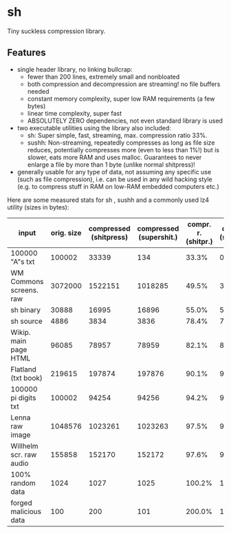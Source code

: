# sh

Tiny suckless compression library. 

## Features

- single header library, no linking bullcrap:
  - fewer than 200 lines, extremely small and nonbloated
  - both compression and decompression are streaming! no file buffers needed
  - constant memory complexity, super low RAM requirements (a few bytes)
  - linear time complexity, super fast
  - ABSOLUTELY ZERO dependencies, not even standard library is used
- two executable utilities using the library also included:
  - sh: Super simple, fast, streaming, max. compression ratio 33%.
  - sushh: Non-streaming, repeatedly compresses as long as file size
    reduces, potentially compresses more (even to less than 1%!) but is slower,
    eats more RAM and uses malloc. Guarantees to never enlarge a file by more
    than 1 byte (unlike normal shitpress)!
- generally usable for any type of data, not assuming any specific use (such as
  file compression), i.e. can be used in any wild hacking style (e.g. to
  compress stuff in RAM on low-RAM embedded computers etc.)


Here are some measured stats for sh , sushh and a commonly used
lz4 utility (sizes in bytes):

| input                   | orig. size | compressed (shitpress) | compressed (supershit.) | compr. r. (shitpr.) |  compr. r. (supersh.) | compressed (lz4) | compr. r. (lz4) |
| ----------------------- | ---------- | ---------------------- | ----------------------- | ------------------- | --------------------- | ---------------- | --------------- |
| 100000 "A"s txt         | 100002     | 33339                  | 134                     | 33.3%               | 0.1% !!!              | 422              | 42.0%           |
| WM Commons screens. raw | 3072000    | 1522151                | 1018285                 | 49.5%               | 33.1%                 | 721531           | 23.4%           |
| sh binary        | 30888      | 16995                  | 16896                   | 55.0%               | 54.7%                 | 12859            | 41.6%           |
| sh source        | 4886       | 3834                   | 3836                    | 78.4%               | 78.5%                 | 580              | 75.3%           |
| Wikip. main page HTML   | 96085      | 78957                  | 78959                   | 82.1%               | 82.1%                 | 32459            | 33.7%           |
| Flatland (txt book)     | 219615     | 197874                 | 197876                  | 90.1%               | 90.1%                 | 135782           | 61.8%           |
| 100000 pi digits txt    | 100002     | 94254                  | 94256                   | 94.2%               | 94.2%                 | 95354            | 95.3%           |
| Lenna raw image         | 1048576    | 1023261                | 1023263                 | 97.5%               | 97.5%                 | 1039481          | 99.1%           |
| Willhelm scr. raw audio | 155858     | 152170                 | 152172                  | 97.6%               | 97.6%                 | 152434           | 97.8%           |
| 100% random data        | 1024       | 1027                   | 1025                    | 100.2%              | 100.0%                | 1043             | 101.8%          |
| forged malicious data   | 100        | 200                    | 101                     | 200.0%              | 101.0%                | 30               | 30.0%           |


